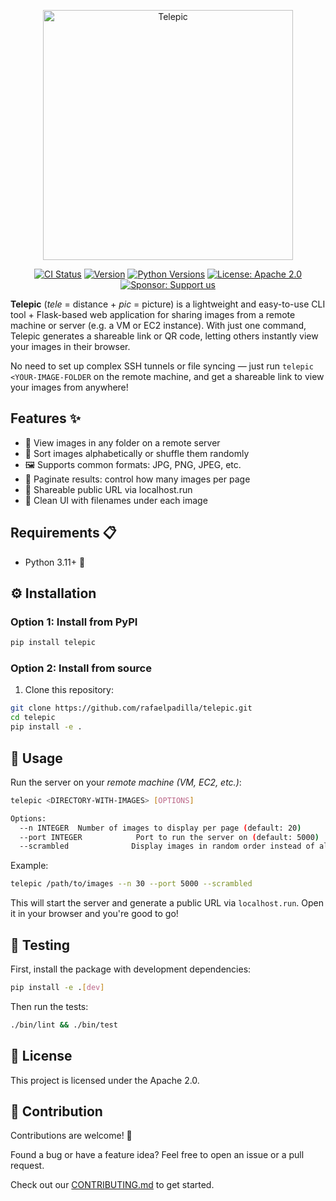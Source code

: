 <p align="center">
  <img src="https://github.com/rafaelpadilla/telepic/blob/main/assets/telepic.png?raw=true" alt="Telepic" width="400">
</p>

<p align="center">
  <a href="https://github.com/rafaelpadilla/telepic/actions/workflows/ci.yml"><img alt="CI Status" src="https://github.com/rafaelpadilla/telepic/actions/workflows/ci.yml/badge.svg"></a>
  <a href="https://pypi.org/project/telepic/"> <img src="https://img.shields.io/pypi/v/telepic.svg" alt="Version"></a>
  <a href="https://pypi.org/project/telepic/"> <img src="https://img.shields.io/pypi/pyversions/telepic.svg" alt="Python Versions"></a>
  <a href="https://opensource.org/licenses/Apache-2.0"> <img src="https://img.shields.io/badge/License-Apache%202.0-blue.svg" alt="License: Apache 2.0"></a>
  <a href="https://github.com/sponsors/rafaelpadilla"> <img src="https://img.shields.io/badge/Sponsor-Support%20us-brightgreen?logo=github&logoColor=white&style=flat" alt="Sponsor: Support us"></a>
</p>

**Telepic** (*tele* = distance + *pic* = picture) is a lightweight and easy-to-use CLI tool + Flask-based web application for sharing images from a remote machine or server (e.g. a VM or EC2 instance). With just one command, Telepic generates a shareable link or QR code, letting others instantly view your images in their browser.

No need to set up complex SSH tunnels or file syncing — just run `telepic <YOUR-IMAGE-FOLDER` on the remote machine, and get a shareable link to view your images from anywhere!


## Features ✨

- 📁 View images in any folder on a remote server
- 🔄 Sort images alphabetically or shuffle them randomly
- 🖼️ Supports common formats: JPG, PNG, JPEG, etc.
- 🔢 Paginate results: control how many images per page
- 🔗 Shareable public URL via localhost.run
- 🧾 Clean UI with filenames under each image


## Requirements 📋

- Python 3.11+ 🐍


## ⚙️ Installation

### Option 1: Install from PyPI

```bash
pip install telepic
```

### Option 2: Install from source

1. Clone this repository:
```bash
git clone https://github.com/rafaelpadilla/telepic.git
cd telepic
pip install -e .
```

##  🚀 Usage

Run the server on your *remote machine (VM, EC2, etc.)*:

```bash
telepic <DIRECTORY-WITH-IMAGES> [OPTIONS]

Options:
  --n INTEGER  Number of images to display per page (default: 20)
  --port INTEGER            Port to run the server on (default: 5000)
  --scrambled              Display images in random order instead of alphabetically
```

Example:
```bash
telepic /path/to/images --n 30 --port 5000 --scrambled
```

This will start the server and generate a public URL via `localhost.run`. Open it in your browser and you're good to go!

## 🧪 Testing

First, install the package with development dependencies:

```bash
pip install -e .[dev]
```

Then run the tests:

```bash
./bin/lint && ./bin/test
```

## 📝 License

This project is licensed under the Apache 2.0.


## 🤝 Contribution

Contributions are welcome! 🙌

Found a bug or have a feature idea? Feel free to open an issue or a pull request.

Check out our [CONTRIBUTING.md](CONTRIBUTING.md) to get started.



